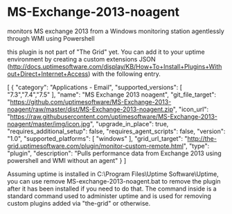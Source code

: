 # MS-Exchange-2013-noagent
monitors MS exchange 2013 from a Windows monitoring station agentlessly through WMI using Powershell

this plugin is not part of "The Grid" yet. You can add it to your uptime environment by creating a custom extensions JSON (http://docs.uptimesoftware.com/display/KB/How+To+Install+Plugins+Without+Direct+Internet+Access) with the following entry.

[
{
    "category": "Applications - Email",
    "supported_versions": [
        "7.3","7.4","7.5"
    ],
    "name": "MS Exchange 2013 noagent",
    "git_file_target": "https://github.com/uptimesoftware/MS-Exchange-2013-noagent/raw/master/dist/MS-Exchange-2013-noagent.zip",
    "icon_url": "https://raw.githubusercontent.com/uptimesoftware/MS-Exchange-2013-noagent/master/img/icon.jpg",
    "upgrade_in_place": true,
    "requires_additional_setup": false,
    "requires_agent_scripts": false,
    "version": "1.0",
    "supported_platforms": [
        "windows"
    ],
    "grid_url_target": "http://the-grid.uptimesoftware.com/plugin/monitor-custom-remote.html",
    "type": "plugin",
    "description": "Pulls performance data from Exchange 2013 using powershell and WMI without an agent"
}
]

Assuming uptime is installed in C:\Program Files\Uptime Software\Uptime, you can use remove MS-exchange-2013-noagent.bat to remove the plugin after it has been installed if you need to do that. The command inside is a standard command used to administer uptime and is used for removing custom plugins added via "the-grid" or otherwise.

